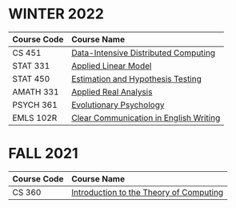 # WINTER 2022

| Course Code  | Course Name                                         |
|:-------------|:----------------------------------------------------|
| CS 451       | [Data-Intensive Distributed Computing][CS 451]      |
| STAT 331     | [Applied Linear Model][STAT 331]                    |
| STAT 450     | [Estimation and Hypothesis Testing][STAT 450]       |
| AMATH 331    | [Applied Real Analysis][AMATH 331]                  |
| PSYCH 361    | [Evolutionary Psychology][PSYCH 361]                |
| EMLS 102R    | [Clear Communication in English Writing][EMLS 102R] |

# FALL 2021

| Course Code  | Course Name                                         |
|:-------------|:----------------------------------------------------|
| CS 360       | [Introduction to the Theory of Computing][CS 360]   |


[CS 451]: http://www.ucalendar.uwaterloo.ca/2122/COURSE/course-CS.html#CS451
[STAT 331]: http://www.ucalendar.uwaterloo.ca/2122/COURSE/course-STAT.html#STAT331
[STAT 450]: http://www.ucalendar.uwaterloo.ca/2122/COURSE/course-STAT.html#STAT450
[AMATH 331]: http://www.ucalendar.uwaterloo.ca/2122/COURSE/course-AMATH.html#AMATH331
[PSYCH 361]: http://www.ucalendar.uwaterloo.ca/2122/COURSE/course-PSYCH.html#PSYCH361
[EMLS 102R]: http://www.ucalendar.uwaterloo.ca/2122/COURSE/course-EMLS.html#EMLS102R

[CS 360]: http://www.ucalendar.uwaterloo.ca/2122/COURSE/course-CS.html#CS360
